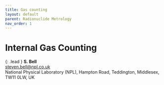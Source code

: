 ```yaml
---
title: Gas counting
layout: default
parent: Radionuclide Metrology
nav_order: 1
---
```


# Internal Gas Counting

{: .lead }
**S. Bell**\
<steven.bell@npl.co.uk>\
National Physical Laboratory (NPL), Hampton Road, Teddington, Middlesex, TW11
0LW, UK
